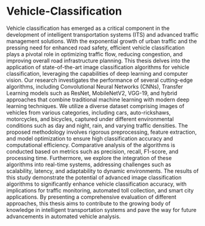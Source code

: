 # Vehicle-Classification

Vehicle classification has emerged as a critical component in the development of intelligent transportation systems (ITS) and advanced traffic management solutions. With the exponential growth of urban traffic and the pressing need for enhanced road safety, efficient vehicle classification plays a pivotal role in optimizing traffic flow, reducing congestion, and improving overall road infrastructure planning. This thesis delves into the application of state-of-the-art image classification algorithms for vehicle classification, leveraging the capabilities of deep learning and computer vision. Our research investigates the performance of several cutting-edge algorithms, including Convolutional Neural Networks (CNNs), Transfer Learning models such as ResNet, MobileNetV2, VGG-19, and hybrid approaches that combine traditional machine learning with modern deep learning techniques. We utilize a diverse dataset comprising images of vehicles from various categories, including cars, auto-rickshaws, motorcycles, and bicycles, captured under different environmental conditions such as day and night, rain, and varying traffic densities. The proposed methodology involves rigorous preprocessing, feature extraction, and model optimization to ensure high classification accuracy and computational efficiency. Comparative analysis of the algorithms is conducted based on metrics such as precision, recall, F1-score, and processing time. Furthermore, we explore the integration of these algorithms into real-time systems, addressing challenges such as scalability, latency, and adaptability to dynamic environments. The results of this study demonstrate the potential of advanced image classification algorithms to significantly enhance vehicle classification accuracy, with implications for traffic monitoring, automated toll collection, and smart city applications. By presenting a comprehensive evaluation of different approaches, this thesis aims to contribute to the growing body of knowledge in intelligent transportation systems and pave the way for future advancements in automated vehicle analysis.
